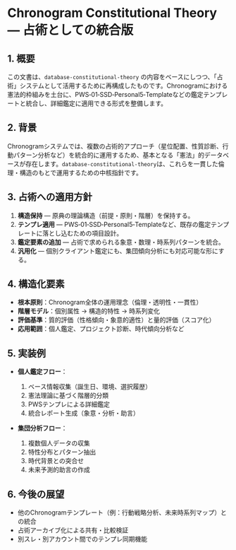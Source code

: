 # Chronogram Constitutional Theory — 占術としての統合版

## 1. 概要
この文書は、`database-constitutional-theory` の内容をベースにしつつ、「占術」システムとして活用するために再構成したものです。Chronogramにおける憲法的枠組みを土台に、PWS‑01‑SSD‑Personal5‑Templateなどの鑑定テンプレートと統合し、詳細鑑定に適用できる形式を整備します。

## 2. 背景
Chronogramシステムでは、複数の占術的アプローチ（星位配置、性質診断、行動パターン分析など）を統合的に運用するため、基本となる「憲法」的データベースが存在します。`database-constitutional-theory`は、これらを一貫した倫理・構造のもとで運用するための中核指針です。

## 3. 占術への適用方針
1. **構造保持** — 原典の理論構造（前提・原則・階層）を保持する。
2. **テンプレ適用** — PWS‑01‑SSD‑Personal5‑Templateなど、既存の鑑定テンプレートに落とし込むための項目設計。
3. **鑑定要素の追加** — 占術で求められる象意・数理・時系列パターンを統合。
4. **汎用化** — 個別クライアント鑑定にも、集団傾向分析にも対応可能な形にする。

## 4. 構造化要素
- **根本原則**：Chronogram全体の運用理念（倫理・透明性・一貫性）
- **階層モデル**：個別属性 → 構造的特性 → 時系列変化
- **評価基準**：質的評価（性格傾向・象意的適性）と量的評価（スコア化）
- **応用範囲**：個人鑑定、プロジェクト診断、時代傾向分析など

## 5. 実装例
- **個人鑑定フロー**：
  1. ベース情報収集（誕生日、環境、選択履歴）
  2. 憲法理論に基づく階層的分類
  3. PWSテンプレによる詳細鑑定
  4. 統合レポート生成（象意・分析・助言）

- **集団分析フロー**：
  1. 複数個人データの収集
  2. 特性分布とパターン抽出
  3. 時代背景との突合せ
  4. 未来予測的助言の作成

## 6. 今後の展望
- 他のChronogramテンプレート（例：行動戦略分析、未来時系列マップ）との統合
- 占術アーカイブ化による共有・比較検証
- 別スレ・別アカウント間でのテンプレ同期機能

